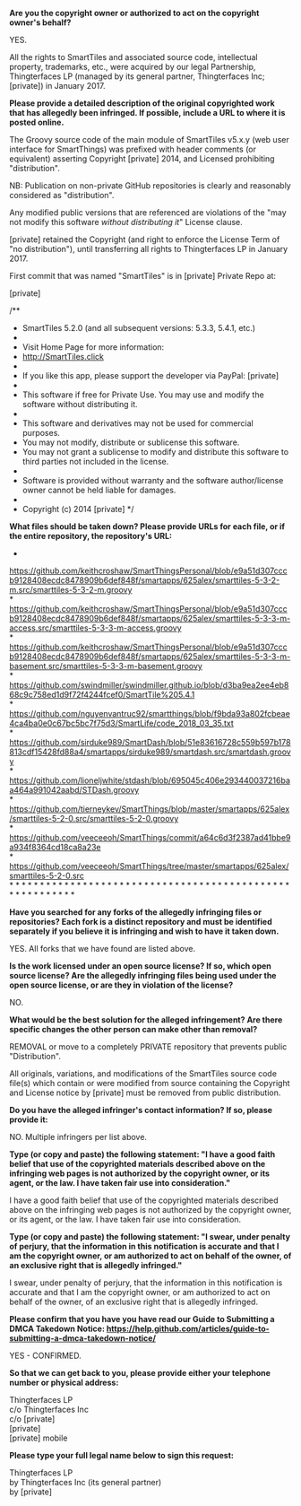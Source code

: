 **Are you the copyright owner or authorized to act on the copyright
owner's behalf?**  

YES.

All the rights to SmartTiles and associated source code, intellectual
property, trademarks, etc., were acquired by our legal Partnership,
Thingterfaces LP (managed by its general partner, Thingterfaces Inc;
[private]) in January 2017.

**Please provide a detailed description of the original copyrighted work
that has allegedly been infringed. If possible, include a URL to where
it is posted online.**

The Groovy source code of the main module of SmartTiles v5.x.y (web user
interface for SmartThings) was prefixed with header comments (or
equivalent) asserting Copyright [private] 2014, and Licensed
prohibiting "distribution".

NB: Publication on non-private GitHub repositories is clearly and
reasonably considered as "distribution".

Any modified public versions that are referenced are violations of the
"may not modify this software *without distributing it*" License clause.

[private] retained the Copyright (and right to
enforce the License Term of "no distribution"), until transferring all
rights to Thingterfaces LP in January 2017.

First commit that was named "SmartTiles" is in [private] Private Repo at:

[private]  

/**
* SmartTiles 5.2.0 (and all subsequent versions: 5.3.3, 5.4.1, etc.)
*
* Visit Home Page for more information:
* http://SmartTiles.click
*
* If you like this app, please support the developer via PayPal:
[private]
*
* This software if free for Private Use. You may use and modify the
software without distributing it.
*
* This software and derivatives may not be used for commercial purposes.
* You may not modify, distribute or sublicense this software.
* You may not grant a sublicense to modify and distribute this software
to third parties not included in the license.
*
* Software is provided without warranty and the software author/license
owner cannot be held liable for damages.
*
* Copyright (c) 2014 [private]
*/

**What files should be taken down? Please provide URLs for each file, or
if the entire repository, the repository's URL:**

*
https://github.com/keithcroshaw/SmartThingsPersonal/blob/e9a51d307cccb9128408ecdc8478909b6def848f/smartapps/625alex/smarttiles-5-3-2-m.src/smarttiles-5-3-2-m.groovy  
*
https://github.com/keithcroshaw/SmartThingsPersonal/blob/e9a51d307cccb9128408ecdc8478909b6def848f/smartapps/625alex/smarttiles-5-3-3-m-access.src/smarttiles-5-3-3-m-access.groovy  
*
https://github.com/keithcroshaw/SmartThingsPersonal/blob/e9a51d307cccb9128408ecdc8478909b6def848f/smartapps/625alex/smarttiles-5-3-3-m-basement.src/smarttiles-5-3-3-m-basement.groovy  
*
https://github.com/swindmiller/swindmiller.github.io/blob/d3ba9ea2ee4eb868c9c758ed1d9f72f4244fcef0/SmartTile%205.4.1  
*
https://github.com/nguyenvantruc92/smartthings/blob/f9bda93a802fcbeae4ca4ba0e0c67bc5bc7f75d3/SmartLife/code_2018_03_35.txt  
*
https://github.com/sirduke989/SmartDash/blob/51e83616728c559b597b178813cdf15428fd88a4/smartapps/sirduke989/smartdash.src/smartdash.groovy  
*
https://github.com/lioneljwhite/stdash/blob/695045c406e293440037216baa464a991042aabd/STDash.groovy  
*
https://github.com/tierneykev/SmartThings/blob/master/smartapps/625alex/smarttiles-5-2-0.src/smarttiles-5-2-0.groovy  
*
https://github.com/veeceeoh/SmartThings/commit/a64c6d3f2387ad41bbe9a934f8364cd18ca8a23e  
*
https://github.com/veeceeoh/SmartThings/tree/master/smartapps/625alex/smarttiles-5-2-0.src  
*
*
*
*
*
*
*
*
*
*
*
*
*
*
*
*
*
*
*
*
*
*
*
*
*
*
*
*
*
*
*
*
*
*
*
*
*
*
*
*
*
*
*
*
*
*
*
*
*
*
*
*
*
*
*
*
*

**Have you searched for any forks of the allegedly infringing files or
repositories? Each fork is a distinct repository and must be identified
separately if you believe it is infringing and wish to have it taken
down.**  

YES. All forks that we have found are listed above.

**Is the work licensed under an open source license? If so, which open
source license? Are the allegedly infringing files being used under the
open source license, or are they in violation of the license?**  

NO.

**What would be the best solution for the alleged infringement? Are
there specific changes the other person can make other than removal?**  

REMOVAL or move to a completely PRIVATE repository that prevents public
"Distribution".

All originals, variations, and modifications of the SmartTiles source
code file(s) which contain or were modified from source containing the
Copyright and License notice by [private] must be removed from public
distribution.

**Do you have the alleged infringer's contact information? If so, please
provide it:**  

NO. Multiple infringers per list above.

**Type (or copy and paste) the following statement: "I have a good faith
belief that use of the copyrighted materials described above on the
infringing web pages is not authorized by the copyright owner, or its
agent, or the law. I have taken fair use into consideration."**  

I have a good faith belief that use of the copyrighted materials
described above on the infringing web pages is not authorized by the
copyright owner, or its agent, or the law. I have taken fair use into
consideration.

**Type (or copy and paste) the following statement: "I swear, under
penalty of perjury, that the information in this notification is
accurate and that I am the copyright owner, or am authorized to act on
behalf of the owner, of an exclusive right that is allegedly
infringed."**  

I swear, under penalty of perjury, that the information in this
notification is accurate and that I am the copyright owner, or am
authorized to act on behalf of the owner, of an exclusive right that is
allegedly infringed.

**Please confirm that you have you have read our Guide to Submitting a
DMCA Takedown Notice:
https://help.github.com/articles/guide-to-submitting-a-dmca-takedown-notice/**  

YES - CONFIRMED.

**So that we can get back to you, please provide either your telephone
number or physical address:**  

Thingterfaces LP  
c/o Thingterfaces Inc  
c/o [private]  
[private]  
[private] mobile    

**Please type your full legal name below to sign this request:**  

Thingterfaces LP  
by Thingterfaces Inc (its general partner)  
by [private]  
